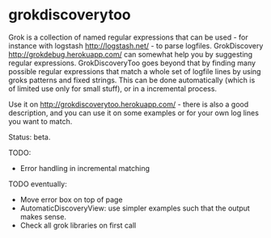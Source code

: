 grokdiscoverytoo
================

Grok is a collection of named regular expressions that can be used - for instance with logstash http://logstash.net/ -
to parse logfiles. GrokDiscovery http://grokdebug.herokuapp.com/ can somewhat help you by suggesting regular
expressions. GrokDiscoveryToo goes beyond that by finding many possible regular expressions
that match a whole set of logfile lines by using groks patterns and fixed strings. This can be done automatically
(which is of limited use only for small stuff), or in a incremental process.

Use it on http://grokdiscoverytoo.herokuapp.com/ - there is also a good description, and you can use it on
some examples or for your own log lines you want to match.

Status: beta.

TODO:
- Error handling in incremental matching

TODO eventually:
- Move error box on top of page
- AutomaticDiscoveryView: use simpler examples such that the output makes sense.
- Check all grok libraries on first call
